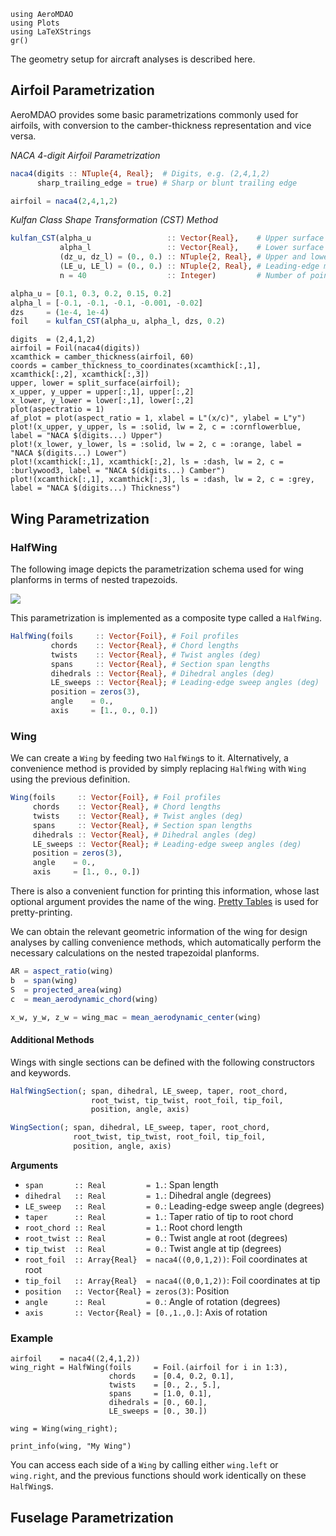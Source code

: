 
```@setup aeromdao
using AeroMDAO
using Plots
using LaTeXStrings
gr()
```

The geometry setup for aircraft analyses is described here.

## Airfoil Parametrization

AeroMDAO provides some basic parametrizations commonly used for airfoils, with conversion to the camber-thickness representation and vice versa.

*NACA 4-digit Airfoil Parametrization*

```julia
naca4(digits :: NTuple{4, Real};  # Digits, e.g. (2,4,1,2)
      sharp_trailing_edge = true) # Sharp or blunt trailing edge
```

```julia
airfoil = naca4(2,4,1,2)
```

*Kulfan Class Shape Transformation (CST) Method*
```julia
kulfan_CST(alpha_u                 :: Vector{Real},    # Upper surface parameters
           alpha_l                 :: Vector{Real},    # Lower surface parameters
           (dz_u, dz_l) = (0., 0.) :: NTuple{2, Real}, # Upper and lower trailing edge points
           (LE_u, LE_l) = (0., 0.) :: NTuple{2, Real}, # Leading-edge modification coefficient
           n = 40                  :: Integer)         # Number of points on each surface
```

```julia
alpha_u = [0.1, 0.3, 0.2, 0.15, 0.2]
alpha_l = [-0.1, -0.1, -0.1, -0.001, -0.02]
dzs     = (1e-4, 1e-4)
foil    = kulfan_CST(alpha_u, alpha_l, dzs, 0.2)
```

```@example aeromdao
digits  = (2,4,1,2)
airfoil = Foil(naca4(digits))
xcamthick = camber_thickness(airfoil, 60)
coords = camber_thickness_to_coordinates(xcamthick[:,1], xcamthick[:,2], xcamthick[:,3])
upper, lower = split_surface(airfoil);
x_upper, y_upper = upper[:,1], upper[:,2]
x_lower, y_lower = lower[:,1], lower[:,2]
plot(aspectratio = 1)
af_plot = plot(aspect_ratio = 1, xlabel = L"(x/c)", ylabel = L"y")
plot!(x_upper, y_upper, ls = :solid, lw = 2, c = :cornflowerblue, label = "NACA $(digits...) Upper")
plot!(x_lower, y_lower, ls = :solid, lw = 2, c = :orange, label = "NACA $(digits...) Lower")
plot!(xcamthick[:,1], xcamthick[:,2], ls = :dash, lw = 2, c = :burlywood3, label = "NACA $(digits...) Camber")
plot!(xcamthick[:,1], xcamthick[:,3], ls = :dash, lw = 2, c = :grey, label = "NACA $(digits...) Thickness")
```

## Wing Parametrization

### HalfWing

The following image depicts the parametrization schema used for wing planforms in terms of nested trapezoids.

![](https://godot-bloggy.xyz/post/diagrams/WingGeometry.svg)

This parametrization is implemented as a composite type called a `HalfWing`.

```julia
HalfWing(foils     :: Vector{Foil}, # Foil profiles
         chords    :: Vector{Real}, # Chord lengths
         twists    :: Vector{Real}, # Twist angles (deg)
         spans     :: Vector{Real}, # Section span lengths
         dihedrals :: Vector{Real}, # Dihedral angles (deg)
         LE_sweeps :: Vector{Real}; # Leading-edge sweep angles (deg)
         position = zeros(3),
         angle    = 0.,
         axis     = [1., 0., 0.])
```

### Wing

We can create a `Wing` by feeding two `HalfWing`s to it. Alternatively, a convenience method is provided by simply replacing `HalfWing` with `Wing` using the previous definition.

```julia
Wing(foils     :: Vector{Foil}, # Foil profiles
     chords    :: Vector{Real}, # Chord lengths
     twists    :: Vector{Real}, # Twist angles (deg)
     spans     :: Vector{Real}, # Section span lengths
     dihedrals :: Vector{Real}, # Dihedral angles (deg)
     LE_sweeps :: Vector{Real}; # Leading-edge sweep angles (deg)
     position = zeros(3),
     angle    = 0.,
     axis     = [1., 0., 0.])
```

There is also a convenient function for printing this information, whose last optional argument provides the name of the wing. [Pretty Tables](https://github.com/ronisbr/PrettyTables.jl) is used for pretty-printing.

We can obtain the relevant geometric information of the wing for design analyses by calling convenience methods, which automatically perform the necessary calculations on the nested trapezoidal planforms.

```julia
AR = aspect_ratio(wing)
b  = span(wing)
S  = projected_area(wing)
c  = mean_aerodynamic_chord(wing)

x_w, y_w, z_w = wing_mac = mean_aerodynamic_center(wing)
```

#### Additional Methods

Wings with single sections can be defined with the following constructors and keywords.

```julia
HalfWingSection(; span, dihedral, LE_sweep, taper, root_chord,
                  root_twist, tip_twist, root_foil, tip_foil,
                  position, angle, axis)

WingSection(; span, dihedral, LE_sweep, taper, root_chord,
              root_twist, tip_twist, root_foil, tip_foil,
              position, angle, axis)
```
**Arguments**
- `span       :: Real         = 1.`: Span length 
- `dihedral   :: Real         = 1.`: Dihedral angle (degrees)
- `LE_sweep   :: Real         = 0.`: Leading-edge sweep angle (degrees)
- `taper      :: Real         = 1.`: Taper ratio of tip to root chord
- `root_chord :: Real         = 1.`: Root chord length
- `root_twist :: Real         = 0.`: Twist angle at root (degrees)
- `tip_twist  :: Real         = 0.`: Twist angle at tip (degrees)
- `root_foil  :: Array{Real}  = naca4((0,0,1,2))`: Foil coordinates at root
- `tip_foil   :: Array{Real}  = naca4((0,0,1,2))`: Foil coordinates at tip
- `position   :: Vector{Real} = zeros(3)`: Position
- `angle      :: Real         = 0.`: Angle of rotation (degrees)
- `axis       :: Vector{Real} = [0.,1.,0.]`: Axis of rotation

### Example

```@example aeromdao
airfoil    = naca4((2,4,1,2))
wing_right = HalfWing(foils     = Foil.(airfoil for i in 1:3),
                      chords    = [0.4, 0.2, 0.1],
                      twists    = [0., 2., 5.],
                      spans     = [1.0, 0.1],
                      dihedrals = [0., 60.],
                      LE_sweeps = [0., 30.])

wing = Wing(wing_right);

print_info(wing, "My Wing")
```

You can access each side of a `Wing` by calling either `wing.left` or `wing.right`, and the previous functions should work identically on these `HalfWing`s.

## Fuselage Parametrization